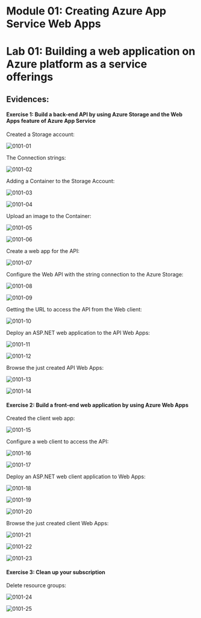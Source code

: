 # Module 01: Creating Azure App Service Web Apps



# Lab 01: Building a web application on Azure platform as a service offerings



## Evidences:



#### Exercise 1: Build a back-end API by using Azure Storage and the Web Apps feature of Azure App Service

Created a Storage account:

![0101-01](Images/0101-01.png)

The Connection strings:

![0101-02](Images/0101-02.png)

Adding a Container to the Storage Account:

![0101-03](Images/0101-03.png)

![0101-04](Images/0101-04.png)

Upload an image to the Container:

![0101-05](Images/0101-05.png)

![0101-06](Images/0101-06.png)

Create a web app for the API:

![0101-07](Images/0101-07.png)

Configure the Web API with the string connection to the Azure Storage:

![0101-08](Images/0101-08.png)

![0101-09](Images/0101-09.png)

Getting the URL to access the API from the Web client:

![0101-10](Images/0101-10.png)

Deploy an ASP.NET web application to the API Web Apps:

![0101-11](Images/0101-11.png)

![0101-12](Images/0101-12.png)

Browse the just created API Web Apps:

![0101-13](Images/0101-13.png)

![0101-14](Images/0101-14.png)

#### Exercise 2: Build a front-end web application by using Azure Web Apps

Created the client web app:

![0101-15](Images/0101-15.png)

Configure a web client to access the API:

![0101-16](Images/0101-16.png)

![0101-17](Images/0101-17.png)

Deploy an ASP.NET web client application to Web Apps:

![0101-18](Images/0101-18.png)

![0101-19](Images/0101-19.png)

![0101-20](Images/0101-20.png)

Browse the just created client Web Apps:

![0101-21](Images/0101-21.png)

![0101-22](Images/0101-22.png)

![0101-23](Images/0101-23.png)

#### Exercise 3: Clean up your subscription

Delete resource groups:

![0101-24](Images/0101-24.png)

![0101-25](Images/0101-25.png)



















